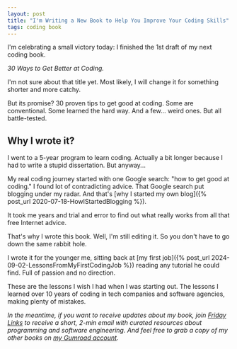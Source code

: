 ```yaml
---
layout: post
title: "I'm Writing a New Book to Help You Improve Your Coding Skills"
tags: coding book
---
```


I'm celebrating a small victory today: I finished the 1st draft of my next coding book.

_30 Ways to Get Better at Coding._

I'm not sure about that title yet. Most likely, I will change it for something shorter and more catchy.

But its promise? 30 proven tips to get good at coding. Some are conventional. Some learned the hard way. And a few... weird ones. But all battle-tested.

## Why I wrote it?

I went to a 5-year program to learn coding. Actually a bit longer because I had to write a stupid dissertation. But anyway...

My real coding journey started with one Google search: "how to get good at coding." I found lot of contradicting advice. That Google search put blogging under my radar. And that's [why I started my own blog]({% post_url 2020-07-18-HowIStartedBlogging %}).

It took me years and trial and error to find out what really works from all that free Internet advice.

That's why I wrote this book. Well, I'm still editing it. So you don't have to go down the same rabbit hole.

I wrote it for the younger me, sitting back at [my first job]({% post_url 2024-09-02-LessonsFromMyFirstCodingJob %}) reading any tutorial he could find. Full of passion and no direction.

These are the lessons I wish I had when I was starting out. The lessons I learned over 10 years of coding in tech companies and software agencies, making plenty of mistakes.

_In the meantime, if you want to receive updates about my book, join [Friday Links](https://fridaylinks.beehiiv.com/subscribe) to receive a short, 2-min email with curated resources about programming and software engineering. And feel free to grab a copy of my other books on [my Gumroad account](https://imcsarag.gumroad.com/)._
